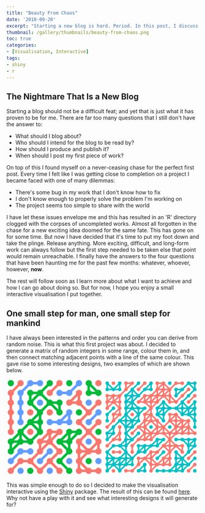 ```yaml
---
title: "Beauty From Chaos"
date: '2018-09-20'
excerpt: "Starting a new blog is hard. Period. In this post, I discuss the issues I faced in writing my first blog piece and how I overcame these by producing a simple, yet full workable, Shiny web app. It may be only be a small way to start, but I hope that it will be the first step in a highly fruitful journey."
thumbnail: /gallery/thumbnails/beauty-from-chaos.png
toc: true
categories:
- [Visualisation, Interactive]
tags:
- shiny
- r
---
```


## The Nightmare That Is a New Blog

Starting a blog should not be a difficult feat; and yet that is just what it has proven to be for me. There are far too many questions that I still don't have the answer to:

* What should I blog about?
* Who should I intend for the blog to be read by?
* How should I produce and publish it?
* When should I post my first piece of work?

On top of this I found myself on a never-ceasing chase for the perfect first post. Every time I felt like I was getting close to completion on a project I became faced with one of many dilemmas:

* There's some bug in my work that I don't know how to fix
* I don't know enough to properly solve the problem I'm working on
* The project seems too simple to share with the world

I have let these issues envelope me and this has resulted in an 'R' directory clogged with the corpses of uncompleted works. Almost all forgotten in the chase for a new exciting idea doomed for the same fate. This has gone on for some time. But now I have decided that it's time to put my foot down and take the plinge. Release anything. More exciting, difficult, and long-form work can always follow but the first step needed to be taken else that point would remain unreachable. I finally have the answers to the four questions that have been haunting me for the past few months: whatever, whoever, however, **now**.

The rest will follow soon as I learn more about what I want to achieve and how I can go about doing so. But for now, I hope you enjoy a small interactive visualisation I put together.

## One small step for man, one small step for mankind

I have always been interested in the patterns and order you can derive from random noise. This is what this first project was about. I decided to generate a matrix of random integers in some range, colour them in, and then connect matching adjacent points with a line of the same colour. This gave rise to some interesting designs, two examples of which are shown below.





![Two example designs, one with 3 colours and the other with 2](/images/beauty-from-chaos/beauty-from-chaos_5_0.svg)


This was simple enough to do so I decided to make the visualisation interactive using the [Shiny](https://shiny.rstudio.com/) package. The result of this can be found [here](https://timhargreaves.shinyapps.io/BeautyFromChaos/). Why not have a play with it and see what interesting designs it will generate for?
